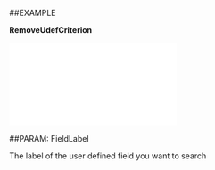 
##EXAMPLE

**RemoveUdefCriterion**



![](..\..\Examples\vbs\SOCriteria.RemoveUdefCriterion.vb.txt)


##PARAM: FieldLabel

The label of the user defined field you want to search

